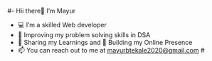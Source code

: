 #- Hii there👋 I’m Mayur
- 💻 I’m a skilled Web developer
- 👀 Improving my problem solving skills in DSA
- 🤗 Sharing my Learnings and 💪 Building my Online Presence
- 📫 You can reach out to me at mayurbtekale2020@gmail.com #
<!---
mayurr7/mayurr7 is a ✨ special ✨ repository because its `README.md` (this file) appears on your GitHub profile.
You can click the Preview link to take a look at your changes.
--->
